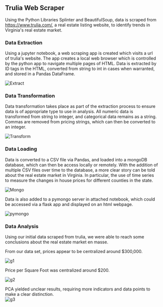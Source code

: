 ## Trulia Web Scraper
Using the Python Libraries Splinter and BeautifulSoup, data is scraped from https://www.trulia.com/, a real estate listing website, to identify trends in Virginia's real estate market. 

### Data Extraction
Using a jupyter notebook, a web scraping app is created which visits a url of trulia's website. The app creates a local web browser which is controlled by the python app to navigate multiple pages of HTML. Data is extracted by ID tags in the HTML, converted from string to int in cases when warranted, and stored in a Pandas DataFrame. 

![Extract](https://user-images.githubusercontent.com/12026338/122141913-58411b00-ce1c-11eb-9fd5-7629ef761312.PNG)


### Data Transformation
Data transformation takes place as part of the extraction process to ensure data is of appropriate type to use in analysis. All numeric data is transformed from string to integer, and categorical data remains as a string. Commas are removed from pricing strings, which can then be converted to an integer. 

![Transform](https://user-images.githubusercontent.com/12026338/122141941-655e0a00-ce1c-11eb-92e7-f37ddb6c725d.PNG)


### Data Loading
Data is converted to a CSV file via Pandas, and loaded into a mongoDB database, which can then be access locally or remotely. With the addition of multiple CSV files over time to the database, a more clear story can be told about the real estate market in Virginia. In particular, the use of time series to measure the changes in house prices for different counties in the state.

![Mongo](https://user-images.githubusercontent.com/12026338/122141958-6b53eb00-ce1c-11eb-9e96-0df3c28ef33b.PNG)

Data is also added to a pymongo server in attached notebook, which could be accessed via a flask app and displayed on an html webpage. 

![pymongo](https://user-images.githubusercontent.com/12026338/122303263-47061600-ced1-11eb-9906-af1e879f7348.png)


### Data Analysis
Using our initial data scraped from trulia, we were able to reach some conclusions about the real estate market en masse. 

From our data set, prices appear to be centralized around $300,000.  

![g1](https://user-images.githubusercontent.com/12026338/122305937-a23a0780-ced5-11eb-8f28-ff09541fa0fc.png)


Price per Square Foot was centralized around $200.  

![g2](https://user-images.githubusercontent.com/12026338/122305999-bbdb4f00-ced5-11eb-92da-4abbba88a7e9.png)



PCA yielded unclear results, requiring more indicators and data points to make a clear distinction.   
![g3](https://user-images.githubusercontent.com/12026338/122141985-7c9cf780-ce1c-11eb-89e4-ba057e93a2b6.PNG)


